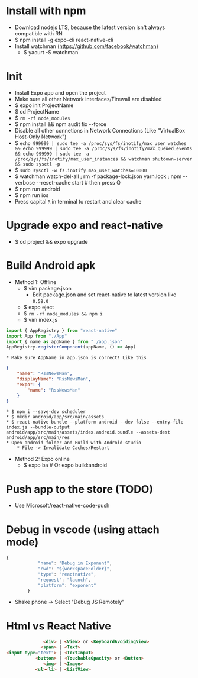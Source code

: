 Install with npm
=====
* Download nodejs LTS, because the latest version isn't always compatible with RN
* $ npm install -g expo-cli react-native-cli
* Install watchman (https://github.com/facebook/watchman)
    * $ yaourt -S watchman

Init
======
* Install Expo app and open the project
* Make sure all other Network interfaces/Firewall are disabled
* $ expo init ProjectName
* $ cd ProjectName
* $ `rm -rf node_modules`
* $ npm install && npm audit fix --force
* Disable all other connetions in Network Connections (Like "VirtualBox Host-Only Network")
* $ `echo 999999 | sudo tee -a /proc/sys/fs/inotify/max_user_watches && echo 999999 | sudo tee -a /proc/sys/fs/inotify/max_queued_events && echo 999999 | sudo tee -a /proc/sys/fs/inotify/max_user_instances && watchman shutdown-server && sudo sysctl -p`
* $ `sudo sysctl -w fs.inotify.max_user_watches=10000`
* $ watchman watch-del-all ; rm -f package-lock.json yarn.lock ; npm --verbose --reset-cache start # then press Q
* $ npm run android
* $ npm run ios
* Press capital `R` in terminal to restart and clear cache

Upgrade expo and react-native
=====
* $ cd project && expo upgrade

Build Android apk
=====
* Method 1: Offline
    * $ vim package.json
        * Edit package.json and set react-native to latest version like `0.58.0`
    * $ expo eject
    * $ `rm -rf node_modules && npm i`
    * $ vim index.js
```js
import { AppRegistry } from "react-native"
import App from "./App"
import { name as appName } from "./app.json"
AppRegistry.registerComponent(appName, () => App)
```
    * Make sure AppName in app.json is correct! Like this
```json
{
    "name": "RssNewsMan",
    "displayName": "RssNewsMan",
    "expo": {
        "name": "RssNewsMan"
    }
}
```
    * $ npm i --save-dev scheduler
    * $ mkdir android/app/src/main/assets
    * $ react-native bundle --platform android --dev false --entry-file index.js --bundle-output android/app/src/main/assets/index.android.bundle --assets-dest android/app/src/main/res
    * Open android folder and Build with Android studio
        * File -> Invalidate Caches/Restart
* Method 2: Expo online
    * $ expo ba # Or expo build:android

Push app to the store (TODO)
=====
* Use Microsoft/react-native-code-push

Debug in vscode (using attach mode)
=====
```js
{
            "name": "Debug in Exponent",
            "cwd": "${workspaceFolder}",
            "type": "reactnative",
            "request": "launch",
            "platform": "exponent"
        }
```
* Shake phone -> Select "Debug JS Remotely"

Html vs React Native
=====
```html
              <div> | <View> or <KeyboardAvoidingView>
             <span> | <Text>
<input type="text"> | <TextInput>
           <button> | <TouchableOpacity> or <Button>
              <img> | <Image>
           <ul><li> | <ListView>
```
